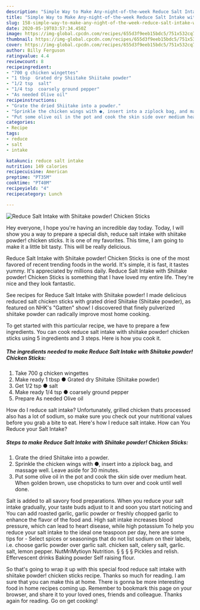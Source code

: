 ```yaml
---
description: "Simple Way to Make Any-night-of-the-week Reduce Salt Intake with Shiitake powder! Chicken Sticks"
title: "Simple Way to Make Any-night-of-the-week Reduce Salt Intake with Shiitake powder! Chicken Sticks"
slug: 158-simple-way-to-make-any-night-of-the-week-reduce-salt-intake-with-shiitake-powder-chicken-sticks
date: 2020-05-19T03:57:34.450Z
image: https://img-global.cpcdn.com/recipes/655d3f9eeb15bdc5/751x532cq70/reduce-salt-intake-with-shiitake-powder-chicken-sticks-recipe-main-photo.jpg
thumbnail: https://img-global.cpcdn.com/recipes/655d3f9eeb15bdc5/751x532cq70/reduce-salt-intake-with-shiitake-powder-chicken-sticks-recipe-main-photo.jpg
cover: https://img-global.cpcdn.com/recipes/655d3f9eeb15bdc5/751x532cq70/reduce-salt-intake-with-shiitake-powder-chicken-sticks-recipe-main-photo.jpg
author: Billy Ferguson
ratingvalue: 4.4
reviewcount: 8
recipeingredient:
- "700 g chicken wingettes"
- "1 tbsp  Grated dry Shiitake Shiitake powder"
- "1/2 tsp  salt"
- "1/4 tsp  coarsely ground pepper"
- "As needed Olive oil"
recipeinstructions:
- "Grate the dried Shiitake into a powder."
- "Sprinkle the chicken wings with ●, insert into a ziplock bag, and massage well. Leave aside for 30 minutes."
- "Put some olive oil in the pot and cook the skin side over medium heat. When golden brown, use chopsticks to turn over and cook until well done."
categories:
- Recipe
tags:
- reduce
- salt
- intake

katakunci: reduce salt intake 
nutrition: 149 calories
recipecuisine: American
preptime: "PT35M"
cooktime: "PT40M"
recipeyield: "4"
recipecategory: Lunch

---
```



![Reduce Salt Intake with Shiitake powder! Chicken Sticks](https://img-global.cpcdn.com/recipes/655d3f9eeb15bdc5/751x532cq70/reduce-salt-intake-with-shiitake-powder-chicken-sticks-recipe-main-photo.jpg)

Hey everyone, I hope you're having an incredible day today. Today, I will show you a way to prepare a special dish, reduce salt intake with shiitake powder! chicken sticks. It is one of my favorites. This time, I am going to make it a little bit tasty. This will be really delicious.

Reduce Salt Intake with Shiitake powder! Chicken Sticks is one of the most favored of recent trending foods in the world. It's simple, it is fast, it tastes yummy. It's appreciated by millions daily. Reduce Salt Intake with Shiitake powder! Chicken Sticks is something that I have loved my entire life. They're nice and they look fantastic.

See recipes for Reduce Salt Intake with Shiitake powder! I made delicious reduced salt chicken sticks with grated dried Shiitake (Shiitake powder), as featured on NHK&#39;s &#34;Gatten&#34; show! I discovered that finely pulverized shiitake powder can radically improve most home cooking.


To get started with this particular recipe, we have to prepare a few ingredients. You can cook reduce salt intake with shiitake powder! chicken sticks using 5 ingredients and 3 steps. Here is how you cook it.

<!--inarticleads1-->

##### The ingredients needed to make Reduce Salt Intake with Shiitake powder! Chicken Sticks:

1. Take 700 g chicken wingettes
1. Make ready 1 tbsp ● Grated dry Shiitake (Shiitake powder)
1. Get 1/2 tsp ● salt
1. Make ready 1/4 tsp ● coarsely ground pepper
1. Prepare As needed Olive oil


How do I reduce salt intake? Unfortunately, grilled chicken thats processed also has a lot of sodium, so make sure you check out your nutritional values before you grab a bite to eat. Here&#39;s how I reduce salt intake. How can You Reduce your Salt Intake? 

<!--inarticleads2-->

##### Steps to make Reduce Salt Intake with Shiitake powder! Chicken Sticks:

1. Grate the dried Shiitake into a powder.
1. Sprinkle the chicken wings with ●, insert into a ziplock bag, and massage well. Leave aside for 30 minutes.
1. Put some olive oil in the pot and cook the skin side over medium heat. When golden brown, use chopsticks to turn over and cook until well done.


Salt is added to all savory food preparations. When you reduce your salt intake gradually, your taste buds adjust to it and soon you start noticing and You can add roasted garlic, garlic powder or freshly chopped garlic to enhance the flavor of the food and. High salt intake increases blood pressure, which can lead to heart disease, while high potassium To help you reduce your salt intake to the ideal one teaspoon per day, here are some tips for - Select spices or seasonings that do not list sodium on their labels, i.e. choose garlic powder over garlic salt. chicken salt, celery salt, garlic. salt, lemon pepper. NutMriMytioyn Nutrition. § § § § Pickles and relish. Effervescent drinks Baking powder Self raising flour. 

So that's going to wrap it up with this special food reduce salt intake with shiitake powder! chicken sticks recipe. Thanks so much for reading. I am sure that you can make this at home. There is gonna be more interesting food in home recipes coming up. Remember to bookmark this page on your browser, and share it to your loved ones, friends and colleague. Thanks again for reading. Go on get cooking!
